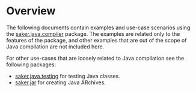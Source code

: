 # Overview

The following documents contain examples and use-case scenarios using the [saker.java.compiler](https://nest.saker.build/package/saker.java.compiler) package. The examples are related only to the features of the package, and other examples that are out of the scope of Java compilation are not included here.

For other use-cases that are loosely related to Java compilation see the following packages:

* [saker.java.testing](root:/saker.java.testing/index.html) for testing Java classes.
* [saker.jar](root:/saker.jar/index.html) for creating Java ARchives.

